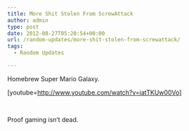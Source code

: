 ```yaml
---
title: More Shit Stolen From ScrewAttack
author: admin
type: post
date: 2012-08-27T05:20:54+00:00
url: /random-updates/more-shit-stolen-from-screwattack/
tags:
  - Random Updates

---
```

Homebrew Super Mario Galaxy.

[youtube=http://www.youtube.com/watch?v=iatTKUw00Vo]

&nbsp;

Proof gaming isn&#8217;t dead.
